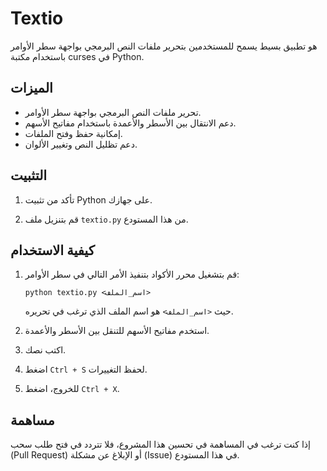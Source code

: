 # Textio

 هو تطبيق بسيط يسمح للمستخدمين بتحرير ملفات النص البرمجي بواجهة سطر الأوامر باستخدام مكتبة curses في Python.

## الميزات

- تحرير ملفات النص البرمجي بواجهة سطر الأوامر.
- دعم الانتقال بين الأسطر والأعمدة باستخدام مفاتيح الأسهم.
- إمكانية حفظ وفتح الملفات.
- دعم تظليل النص وتغيير الألوان.

## التثبيت

1. تأكد من تثبيت Python على جهازك.

3. قم بتنزيل ملف `textio.py` من هذا المستودع.

## كيفية الاستخدام

1. قم بتشغيل محرر الأكواد بتنفيذ الأمر التالي في سطر الأوامر:

    ```
    python textio.py <اسم_الملف>
    ```

    حيث `<اسم_الملف>` هو اسم الملف الذي ترغب في تحريره.

2. استخدم مفاتيح الأسهم للتنقل بين الأسطر والأعمدة.
3. اكتب نصك.
4. اضغط `Ctrl + S` لحفظ التغييرات.
5. للخروج، اضغط `Ctrl + X`.



## مساهمة

إذا كنت ترغب في المساهمة في تحسين هذا المشروع، فلا تتردد في فتح طلب سحب (Pull Request) أو الإبلاغ عن مشكلة (Issue) في هذا المستودع.
